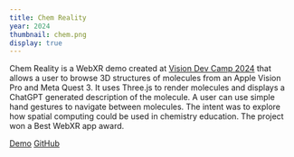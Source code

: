 ```yaml
---
title: Chem Reality
year: 2024
thumbnail: chem.png
display: true
---
```

Chem Reality is a WebXR demo created at [Vision Dev Camp 2024](https://visiondevcamp.org/) that allows a user to browse 3D structures of molecules from an Apple Vision Pro and Meta Quest 3. It uses Three.js to render molecules and displays a ChatGPT generated description of the molecule. A user can use simple hand gestures to navigate between molecules. The intent was to explore how spatial computing could be used in chemistry education. The project won a Best WebXR app award.

<a class="button" href="https://smrghsh.github.io/chem/">Demo</a>
<a class="button" href="https://github.com/smrghsh/chem">GitHub</a>